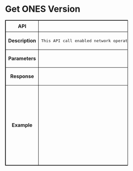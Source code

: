 # Get ONES Version

<!-- markdownlint-disable MD033 -->
<style>
  table {
    border-collapse: collapse;
    table-layout: fixed;
    width: 400px;
    border: 1px solid black;
  }
  th {
    border: 1px solid black;
  }

  td {
    border: 1px solid black;
    padding: 8px;
    text-align: center;
    vertical-align: middle;
    word-wrap: break-word;
  }
</style>

<table>
  <tr>
    <th>API</th>
    <td><b>getONESVersion
</b></td>
  </tr>
  <tr>
    <th>Description</th>
    <td><pre>This API call enabled network operators  to retrieve  the version of ONES application controller and ONES application agent which are running as container services on sonic enabled fabric devices .</pre>
    </td>
  </tr>
  <tr>
    <th>Parameters</th>
    <td><pre>Input Parameters: device ip address - List of Devices IP whose Version numbers needs to be retrieved >
</pre>
    </td>
  </tr>
  <tr>
    <th>Response</th>
    <td><pre>Returns the current running  version of  ONES applications both controller and agent 
</pre> </td>
  </tr>
  <tr>
    <th>Example</th>
    <td><pre>POST /getONESVersion HTTP/1.1
Content-Type: application/json; charset=utf-8
Host: 10.1.1.8:8787
Connection: close
User-Agent: Paw/3.4.0 (Macintosh; OS X/12.3.0) GCDHTTPRequest
Content-Length: 61


["10.x.x.79"]


[
  {
    "Version": "v1.3.16/1.3.25",
    "IP": "10.x.x.61"
  }
]


</pre>
    </td>
  </tr>
</table>
